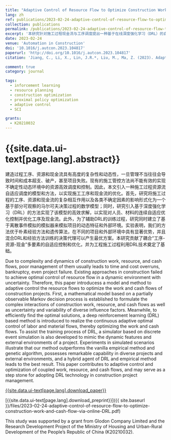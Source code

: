 ```yaml
---
title: "Adaptive Control of Resource Flow to Optimize Construction Work and Cash Flow via Online Deep Reinforcement Learning"
lang: zh
ref: publications/2023-02-24-adaptive-control-of-resource-flow-to-optimize-construction-work-and-cash-flow-via-online-DRL
collection: publications
permalink: /publications/2023-02-24-adaptive-control-of-resource-flow-to-optimize-construction-work-and-cash-flow-via-online-DRL
excerpt: '本研究针对施工过程现金流与工序调度提出一种基于在线深度强化学习（DRL）的自适应资源调控方法，相比经典方法可以在工期不变的情况节约7%的成本'
date: 2023-02-24
venue: 'Automation in Construction'
doi: '10.1016/j.autcon.2023.104817'
paperurl: 'http://doi.org/10.1016/j.autcon.2023.104817'
citation: 'Jiang, C., Li, X., Lin, J.R.*, Liu, M., Ma, Z. (2023). Adaptive Control of Resource Flow to Optimize Construction Work and Cash Flow via Online Deep Reinforcement Learning. <i>Automation in Construction</i>, 149, 104817. doi: 10.1016/j.autcon.2023.104817'

comment: true
category: journal

tags: 
  - inforcement learning
  - resource planning
  - construction optimization
  - proximal policy optimization
  - adaptive control
  - SCI

grants:
  - K20210032
---
```



{{site.data.ui-text[page.lang].abstract}}
====

建造过程工序、资源和现金流具有高度的复杂性和动态性，一旦管理不当往往会导致时间和成本超支、破产，甚至项目失败。现有的施工管控方法尚不能有效的实现不确定性动态环境中的资源高效调度和控制。因此，本文引入一种施工过程资源流自适应调度的模型和方法，以实现施工工序和现金流的优化。首先，研究将施工过程的工序、资源和现金流的复杂相互作用以及各类不确定因素的影响形式化为一个基于部分可观察的马尔可夫决策过程的数学模型；同时，研究引入基于深度强化学习（DRL）的方法实现了该模型的高效求解，以实现对人员、材料的连续自适应优化控制并优化工序及现金流。此外，为了辅助DRL的训练过程，研究同时建立了基于离散事件模拟的模拟器来模拟项目的动态特征和外部环境。实验表明，我们的方法优于朴素经验方法和遗传算法，在不同的项目和外部环境中具有显著优势，并且混合DRL和经验方法训练的决策代理可以产生最优方案。本研究贡献了耦合“工序-资源-现金”多要素的自适应控制和优化，并为工程施工过程利用DRL技术奠定了基础。

Due to complexity and dynamics of construction work, resource, and cash flows, poor management of them usually leads to time and cost overruns, bankruptcy, even project failure. Existing approaches in construction failed to achieve optimal control of resource flow in a dynamic environment with uncertainty. Therefore, this paper introducess a model and method to adaptive control the resource flows to optimize the work and cash flows of construction projects. First, a mathematical model based on a partially observable Markov decision process is established to formulate the complex interactions of construction work, resource, and cash flows as well as uncertainty and variability of diverse influence factors. Meanwhile, to efficiently find the optimal solutions, a deep reinforcement learning (DRL) based method is introduced to realize the continuous adaptive optimal control of labor and material flows, thereby optimizing the work and cash flows. To assist the training process of DRL, a simulator based on discrete event simulation is also developed to mimic the dynamic features and external environments of a project. Experiments in simulated scenarios illustrate that our method outperforms the vanilla empirical method and genetic algorithm, possesses remarkable capability in diverse projects and external environments, and a hybrid agent of DRL and empirical method leads to the best result. This paper contributes to adaptive control and optimization of coupled work, resource, and cash flows, and may serve as a step stone for adopting DRL technology in construction project management.

[{{site.data.ui-text[page.lang].download_paper}}]({{page.paperurl}})

[{{site.data.ui-text[page.lang].download_preprint}}]({{ site.baseurl }}/files/2023-02-24-adaptive-control-of-resource-flow-to-optimize-construction-work-and-cash-flow-via-online-DRL.pdf)

This study was supported by a grant from Glodon Company Limited and the Research Development Project of the Ministry of Housing and Urban-Rural Development of the People’s Republic of China (K20210032).